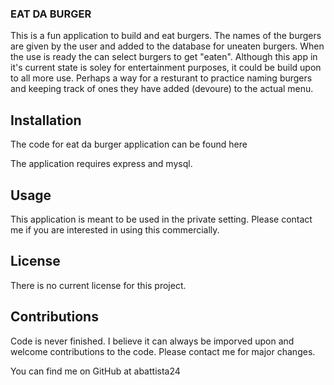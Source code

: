 ### EAT DA BURGER
This is a fun application to build and eat burgers.  The names of the burgers are given by the user and added to the database for uneaten burgers.  When the use is ready the can select burgers to get "eaten".  Although this app in it's current state is soley for entertainment purposes, it could be build upon to all more use.  Perhaps a way for a resturant to practice naming burgers and keeping track of ones they have added (devoure) to the actual menu.  

## Installation
The code for eat da burger application can be found
<a url="https://github.com/abattista24/burgerLogger.git">here</a>

The application requires express and mysql.

## Usage
This application is meant to be used in the private setting.  Please contact me if you are interested in using this commercially.

## License
There is no current license for this project.

## Contributions
 Code is never finished. I believe it can always be imporved upon and welcome contributions to the code.  Please contact me for major changes. 

You can find me on GitHub at abattista24

